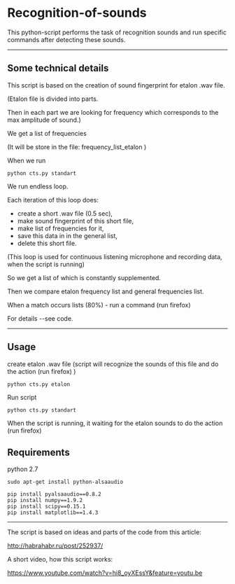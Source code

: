 # Recognition-of-sounds
This python-script performs the task of recognition sounds 
and run specific commands after detecting these sounds.

-------------------

Some technical details
----------------------

This script is based on the creation of sound fingerprint for
etalon .wav file.


(Etalon file is divided into parts.

Then in each part we are looking for frequency
which corresponds to the max amplitude of sound.)

We get a list of frequencies

(It will be store in the file: frequency_list_etalon )

When we run 

	python cts.py standart 


We run endless loop.

Each iteration of this loop does:

- create a short .wav file (0.5 sec),
- make sound fingerprint of this short file,
- make list of frequencies for it,
- save this data in in the general list,
- delete this short file.


(This loop is used for continuous listening microphone
and recording data, when the script is running)

So we get a list of which is constantly supplemented.

Then we compare etalon frequency list and general frequencies list.

When a match occurs lists (80%) - run a command (run firefox)

For details --see code.

-------------------

Usage
------
create etalon .wav file (script will recognize the sounds of this file and do the action (run firefox) ) 

	python cts.py etalon


Run script

	python cts.py standart

When the script is running, it waiting for the etalon sounds
to do the action (run firefox)



Requirements
------------
python 2.7

	sudo apt-get install python-alsaaudio

	pip install pyalsaaudio==0.8.2
	pip install numpy==1.9.2
	pip install scipy==0.15.1
	pip install matplotlib==1.4.3

---------------------------------------------------
The script is based on ideas and parts of the code from this article:

http://habrahabr.ru/post/252937/

A short video, how this script works:

https://www.youtube.com/watch?v=hi8_oyXEssY&feature=youtu.be
